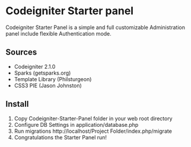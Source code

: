# Codeigniter Starter panel

Codeigniter Starter Panel is a simple and full customizable Administration panel include flexible Authentication mode.

## Sources
* Codeigniter 2.1.0
* Sparks (getsparks.org)
* Template Library (Philsturgeon)
* CSS3 PIE (Jason Johnston)

## Install
1. Copy Codeigniter-Starter-Panel folder in your web root directory
2. Configure DB Settings in application/database.php
3. Run migrations http://localhost/Project Folder/index.php/migrate
4. Congratulations the Starter Panel run!